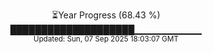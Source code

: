 <p align="center">
⏳Year Progress (68.43 %)<br>
████████████████████▁▁▁▁▁▁▁▁▁▁ <br>
<sub>Updated: Sun, 07 Sep 2025 18:03:07 GMT</sub>
</p>


